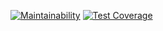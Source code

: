 [![Maintainability](https://api.codeclimate.com/v1/badges/eba58fce104ea58cd6e8/maintainability)](https://codeclimate.com/github/bunkua/php-project-lvl1/maintainability)
[![Test Coverage](https://api.codeclimate.com/v1/badges/eba58fce104ea58cd6e8/test_coverage)](https://codeclimate.com/github/bunkua/php-project-lvl1/test_coverage)